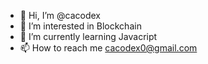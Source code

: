 - 👋 Hi, I’m @cacodex
- 👀 I’m interested in Blockchain
- 🌱 I’m currently learning Javacript
- 📫 How to reach me cacodex0@gmail.com

<!---
cacodex/cacodex is a ✨ special ✨ repository because its `README.md` (this file) appears on your GitHub profile.
You can click the Preview link to take a look at your changes.
--->
